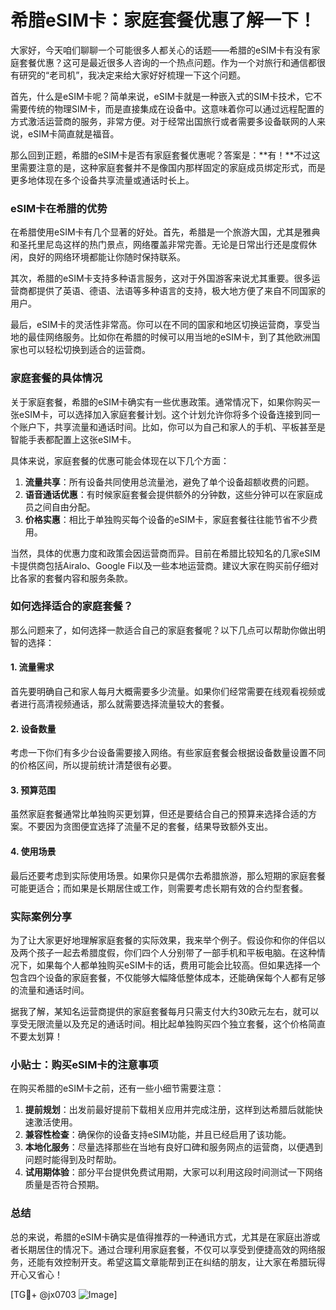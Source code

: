 # 希腊eSIM卡：家庭套餐优惠了解一下！

大家好，今天咱们聊聊一个可能很多人都关心的话题——希腊的eSIM卡有没有家庭套餐优惠？这可是最近很多人咨询的一个热点问题。作为一个对旅行和通信都很有研究的“老司机”，我决定来给大家好好梳理一下这个问题。

首先，什么是eSIM卡呢？简单来说，eSIM卡就是一种嵌入式的SIM卡技术，它不需要传统的物理SIM卡，而是直接集成在设备中。这意味着你可以通过远程配置的方式激活运营商的服务，非常方便。对于经常出国旅行或者需要多设备联网的人来说，eSIM卡简直就是福音。

那么回到正题，希腊的eSIM卡是否有家庭套餐优惠呢？答案是：**有！**不过这里需要注意的是，这种家庭套餐并不是像国内那样固定的家庭成员绑定形式，而是更多地体现在多个设备共享流量或通话时长上。

### eSIM卡在希腊的优势

在希腊使用eSIM卡有几个显著的好处。首先，希腊是一个旅游大国，尤其是雅典和圣托里尼岛这样的热门景点，网络覆盖非常完善。无论是日常出行还是度假休闲，良好的网络环境都能让你随时保持联系。

其次，希腊的eSIM卡支持多种语言服务，这对于外国游客来说尤其重要。很多运营商都提供了英语、德语、法语等多种语言的支持，极大地方便了来自不同国家的用户。

最后，eSIM卡的灵活性非常高。你可以在不同的国家和地区切换运营商，享受当地的最佳网络服务。比如你在希腊的时候可以用当地的eSIM卡，到了其他欧洲国家也可以轻松切换到适合的运营商。

### 家庭套餐的具体情况

关于家庭套餐，希腊的eSIM卡确实有一些优惠政策。通常情况下，如果你购买一张eSIM卡，可以选择加入家庭套餐计划。这个计划允许你将多个设备连接到同一个账户下，共享流量和通话时间。比如，你可以为自己和家人的手机、平板甚至是智能手表都配置上这张eSIM卡。

具体来说，家庭套餐的优惠可能会体现在以下几个方面：

1. **流量共享**：所有设备共同使用总流量池，避免了单个设备超额收费的问题。
2. **语音通话优惠**：有时候家庭套餐会提供额外的分钟数，这些分钟可以在家庭成员之间自由分配。
3. **价格实惠**：相比于单独购买每个设备的eSIM卡，家庭套餐往往能节省不少费用。

当然，具体的优惠力度和政策会因运营商而异。目前在希腊比较知名的几家eSIM卡提供商包括Airalo、Google Fi以及一些本地运营商。建议大家在购买前仔细对比各家的套餐内容和服务条款。

### 如何选择适合的家庭套餐？

那么问题来了，如何选择一款适合自己的家庭套餐呢？以下几点可以帮助你做出明智的选择：

#### 1. 流量需求
首先要明确自己和家人每月大概需要多少流量。如果你们经常需要在线观看视频或者进行高清视频通话，那么就需要选择流量较大的套餐。

#### 2. 设备数量
考虑一下你们有多少台设备需要接入网络。有些家庭套餐会根据设备数量设置不同的价格区间，所以提前统计清楚很有必要。

#### 3. 预算范围
虽然家庭套餐通常比单独购买更划算，但还是要结合自己的预算来选择合适的方案。不要因为贪图便宜选择了流量不足的套餐，结果导致额外支出。

#### 4. 使用场景
最后还要考虑到实际使用场景。如果你只是偶尔去希腊旅游，那么短期的家庭套餐可能更适合；而如果是长期居住或工作，则需要考虑长期有效的合约型套餐。

### 实际案例分享

为了让大家更好地理解家庭套餐的实际效果，我来举个例子。假设你和你的伴侣以及两个孩子一起去希腊度假，你们四个人分别带了一部手机和平板电脑。在这种情况下，如果每个人都单独购买eSIM卡的话，费用可能会比较高。但如果选择一个包含四个设备的家庭套餐，不仅能够大幅降低整体成本，还能确保每个人都有足够的流量和通话时间。

据我了解，某知名运营商提供的家庭套餐每月只需支付大约30欧元左右，就可以享受无限流量以及充足的通话时间。相比起单独购买四个独立套餐，这个价格简直不要太划算！

### 小贴士：购买eSIM卡的注意事项

在购买希腊的eSIM卡之前，还有一些小细节需要注意：

1. **提前规划**：出发前最好提前下载相关应用并完成注册，这样到达希腊后就能快速激活使用。
2. **兼容性检查**：确保你的设备支持eSIM功能，并且已经启用了该功能。
3. **本地化服务**：尽量选择那些在当地有良好口碑和服务网点的运营商，以便遇到问题时能得到及时帮助。
4. **试用期体验**：部分平台提供免费试用期，大家可以利用这段时间测试一下网络质量是否符合预期。

### 总结

总的来说，希腊的eSIM卡确实是值得推荐的一种通讯方式，尤其是在家庭出游或者长期居住的情况下。通过合理利用家庭套餐，不仅可以享受到便捷高效的网络服务，还能有效控制开支。希望这篇文章能帮到正在纠结的朋友，让大家在希腊玩得开心又省心！

[TG💪+ @jx0703 ![Image](https://github.com/user-attachments/assets/dbca1d08-cadb-493c-b0ec-ad6f7a83f270)]
